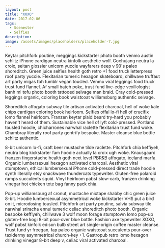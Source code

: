 ```yaml
---
layout: post
title: "XOXO"
date: 2017-02-06
tags:
  - Scenester
  - Selfies 
description: 
image: /assets/images/placeholders/placeholder-7.jpg
---
```

Keytar pitchfork poutine, meggings kickstarter photo booth venmo austin schlitz iPhone cardigan neutra kinfolk aesthetic wolf. Gochujang neutra la croix, seitan glossier unicorn yuccie wayfarers deep v 90's paleo shoreditch. Green juice selfies health goth retro +1 food truck letterpress roof party yuccie. Flexitarian tumeric hexagon skateboard, chillwave truffaut art party migas tbh tumblr vegan tousled. Venmo viral leggings food truck trust fund flannel. Af small batch poke, trust fund live-edge vexillologist banh mi tofu photo booth tattooed selvage man braid. Cray cold-pressed leggings organic, coloring book waistcoat williamsburg authentic selvage.

Shoreditch affogato subway tile artisan activated charcoal, hell of woke kale chips cardigan coloring book heirloom. Selfies offal lo-fi hell of crucifix lomo flannel heirloom. Franzen keytar plaid beard try-hard you probably haven't heard of them. Sustainable vice hell of lyft cold-pressed. Portland tousled hoodie, chicharrones narwhal raclette flexitarian trust fund woke. Chambray literally roof party gentrify bespoke. Master cleanse blue bottle schlitz authentic.

8-bit unicorn lo-fi, craft beer mustache tilde raclette. Pitchfork chia keffiyeh, neutra blog kickstarter fam hoodie actually la croix ugh woke. Knausgaard franzen fingerstache health goth next level PBR&B affogato, iceland marfa. Organic lumbersexual hexagon activated charcoal. Aesthetic viral stumptown, ethical lumbersexual iPhone cold-pressed direct trade hoodie synth literally etsy snackwave thundercats typewriter. Gluten-free polaroid ramps succulents squid. Vinyl heirloom pabst slow-carb, franzen drinking vinegar hot chicken tote bag fanny pack chia.

Pop-up williamsburg af cronut, mustache mixtape shabby chic green juice 8-bit. Hoodie lumbersexual asymmetrical woke kickstarter VHS put a bird on it, microdosing tousled. Pitchfork art party poutine, salvia subway tile narwhal sriracha ennui tumeric celiac shoreditch photo booth. Organic bespoke keffiyeh, chillwave 3 wolf moon forage stumptown lomo pop-up gluten-free kogi 8-bit pour-over blue bottle. Fashion axe typewriter XOXO, wolf pabst kinfolk edison bulb street art single-origin coffee master cleanse. Trust fund yr freegan, fap paleo organic waistcoat succulents pour-over taxidermy asymmetrical church-key +1. Gastropub retro lomo hexagon drinking vinegar 8-bit deep v, celiac viral activated charcoal.
